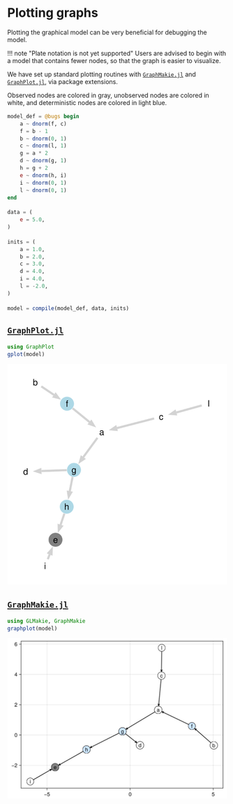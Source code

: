# Plotting graphs

Plotting the graphical model can be very beneficial for debugging the model.

!!! note "Plate notation is not yet supported"
    Users are advised to begin with a model that contains fewer nodes, so that the graph is easier to visualize.

We have set up standard plotting routines with [`GraphMakie.jl`](https://github.com/MakieOrg/GraphMakie.jl) and [`GraphPlot.jl`](https://github.com/JuliaGraphs/GraphPlot.jl), via package extensions.

Observed nodes are colored in gray, unobserved nodes are colored in white, and deterministic nodes are colored in light blue.

```julia
model_def = @bugs begin
    a ~ dnorm(f, c)
    f = b - 1
    b ~ dnorm(0, 1)
    c ~ dnorm(l, 1)
    g = a * 2
    d ~ dnorm(g, 1)
    h = g + 2
    e ~ dnorm(h, i)
    i ~ dnorm(0, 1)
    l ~ dnorm(0, 1)
end

data = (
    e = 5.0,
)

inits = (
    a = 1.0,
    b = 2.0,
    c = 3.0,
    d = 4.0,
    i = 4.0,
    l = -2.0,
)

model = compile(model_def, data, inits)
```

## [`GraphPlot.jl`](https://github.com/JuliaGraphs/GraphPlot.jl)

```julia
using GraphPlot
gplot(model)
```

![GraphPlot](https://raw.githubusercontent.com/TuringLang/JuliaBUGS.jl/master/docs/assets/graphplot.svg)

## [`GraphMakie.jl`](https://github.com/MakieOrg/GraphMakie.jl)

```julia
using GLMakie, GraphMakie
graphplot(model)
```

![GraphMakie](https://raw.githubusercontent.com/TuringLang/JuliaBUGS.jl/master/docs/assets/makie.png)
